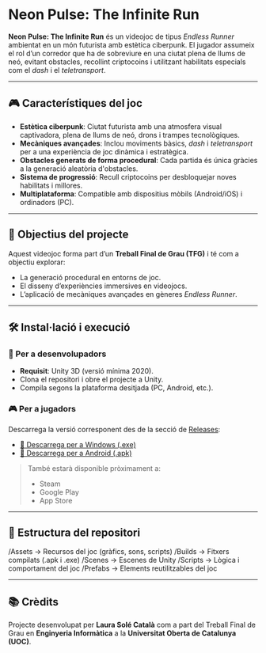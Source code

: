 # Neon Pulse: The Infinite Run

**Neon Pulse: The Infinite Run** és un videojoc de tipus *Endless Runner* ambientat en un món futurista amb estètica ciberpunk. El jugador assumeix el rol d’un corredor que ha de sobreviure en una ciutat plena de llums de neó, evitant obstacles, recollint criptocoins i utilitzant habilitats especials com el *dash* i el *teletransport*.

---

## 🎮 Característiques del joc

- **Estètica ciberpunk**: Ciutat futurista amb una atmosfera visual captivadora, plena de llums de neó, drons i trampes tecnològiques.
- **Mecàniques avançades**: Inclou moviments bàsics, *dash* i *teletransport* per a una experiència de joc dinàmica i estratègica.
- **Obstacles generats de forma procedural**: Cada partida és única gràcies a la generació aleatòria d'obstacles.
- **Sistema de progressió**: Recull criptocoins per desbloquejar noves habilitats i millores.
- **Multiplataforma**: Compatible amb dispositius mòbils (Android/iOS) i ordinadors (PC).

---

## 🎯 Objectius del projecte

Aquest videojoc forma part d’un **Treball Final de Grau (TFG)** i té com a objectiu explorar:

- La generació procedural en entorns de joc.
- El disseny d’experiències immersives en videojocs.
- L’aplicació de mecàniques avançades en gèneres *Endless Runner*.

---

## 🛠 Instal·lació i execució

### 🔧 Per a desenvolupadors

- **Requisit**: Unity 3D (versió mínima 2020).
- Clona el repositori i obre el projecte a Unity.
- Compila segons la plataforma desitjada (PC, Android, etc.).

### 🎮 Per a jugadors

Descarrega la versió corresponent des de la secció de [Releases](https://github.com/laurasc14/Neon-Pulse---The-Infinite-Run/releases):

- [🔗 Descarrega per a Windows (.exe)](https://github.com/laurasc14/Neon-Pulse---The-Infinite-Run/releases/latest)
- [🔗 Descarrega per a Android (.apk)](https://github.com/laurasc14/Neon-Pulse---The-Infinite-Run/releases/latest)

> També estarà disponible pròximament a:
> - Steam
> - Google Play
> - App Store

---

## 📁 Estructura del repositori

/Assets → Recursos del joc (gràfics, sons, scripts)
/Builds → Fitxers compilats (.apk i .exe)
/Scenes → Escenes de Unity
/Scripts → Lògica i comportament del joc
/Prefabs → Elements reutilitzables del joc

---

## 📚 Crèdits

Projecte desenvolupat per **Laura Solé Català** com a part del Treball Final de Grau en **Enginyeria Informàtica** a la **Universitat Oberta de Catalunya (UOC)**.

